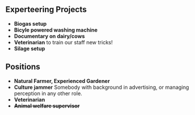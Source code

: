 <!--

Title: Work Exchange

-->

Experteering Projects
--
* **Biogas setup**
* **Bicyle powered washing machine**
* **Documentary on dairy/cows**
* **Veterinarian** to train our staff new tricks!
* **Silage setup**

Positions
--
* **Natural Farmer, Experienced Gardener**  
* **Culture jammer** Somebody with background in advertising, or managing perception in any other role.
* **Veterinarian** 
* <strike>**Animal welfare supervisor**</strike>

<!--

Long termer / Experteering:

 If one of these [positions](/?p=positions) fancy you, come for work exchange, discuss your vision, hear ours and lets see if there is overlap. 

* **Artist:** We have a lot of blank space from walls to bambooo beams which we want to fill with art!
* **Eco builder, Mason:** Builders experienced in working with natural materials. We have requirements like rocket stove, solar dehydrator, composting toilets, small single room structures to a complete earthbag eco dome!  
* **Carpenter:** If you can fix old doors and windows with hand tools :)
* **Fundraiser** 

-->
